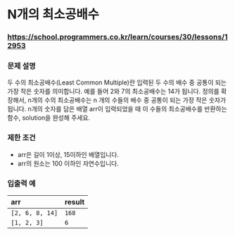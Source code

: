 # N개의 최소공배수

### https://school.programmers.co.kr/learn/courses/30/lessons/12953

### 문제 설명

두 수의 최소공배수(Least Common Multiple)란 입력된 두 수의 배수 중 공통이 되는 가장 작은 숫자를 의미합니다. 예를 들어 2와 7의 최소공배수는 14가 됩니다. 정의를 확장해서, n개의 수의 최소공배수는 n 개의 수들의 배수 중 공통이 되는 가장 작은 숫자가 됩니다. n개의 숫자를 담은 배열 arr이 입력되었을 때 이 수들의 최소공배수를 반환하는 함수, solution을 완성해 주세요.

### 제한 조건

-   arr은 길이 1이상, 15이하인 배열입니다.
-   arr의 원소는 100 이하인 자연수입니다.

### 입출력 예

| arr             | result |
| :-------------- | :----- |
| `[2, 6, 8, 14]` | `168`  |
| `[1, 2, 3]`     | `6`    |
